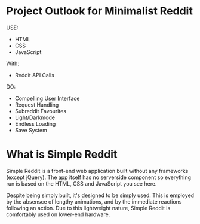 <h1>Project Outlook for Minimalist Reddit</h1>

USE:
<ul>
<li>HTML</li>
<li>CSS</li>
<li>JavaScript</li>
</ul>

With:
<ul>
<li>Reddit API Calls</li>
</ul>

DO:
<ul>
<li>Compelling User Interface </li>
<li>Request Handling </li>
<li>Subreddit Favourites </li>
<li>Light/Darkmode </li>
<li>Endless Loading </li>
<li>Save System </li>
</ul>

<h1>What is Simple Reddit</h1>
<p>Simple Reddit is a front-end web application built without any frameworks (except jQuery). The app itself has no serverside component
so everything run is based on the HTML, CSS and JavaScript you see here.</p>
<p>
Despite being simply built, it's designed to be simply used. This is employed by the absensce of lengthy animations, and by the immediate reactions following an action. Due to this lightweight nature, Simple Reddit is comfortably used on lower-end hardware.</p>